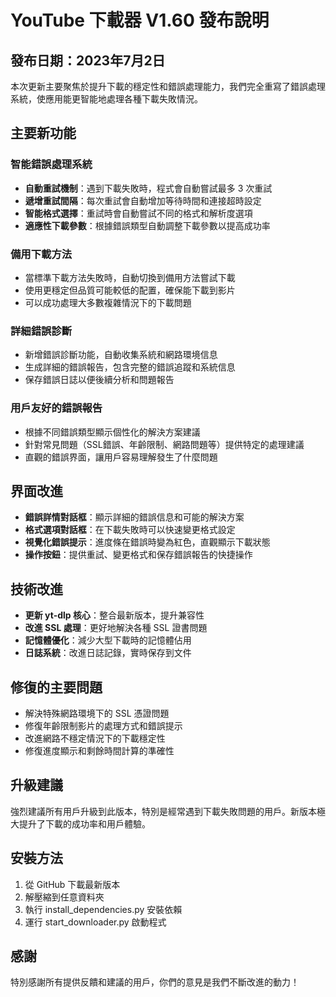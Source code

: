 # YouTube 下載器 V1.60 發布說明

## 發布日期：2023年7月2日

本次更新主要聚焦於提升下載的穩定性和錯誤處理能力，我們完全重寫了錯誤處理系統，使應用能更智能地處理各種下載失敗情況。

## 主要新功能

### 智能錯誤處理系統
- **自動重試機制**：遇到下載失敗時，程式會自動嘗試最多 3 次重試
- **遞增重試間隔**：每次重試會自動增加等待時間和連接超時設定
- **智能格式選擇**：重試時會自動嘗試不同的格式和解析度選項
- **適應性下載參數**：根據錯誤類型自動調整下載參數以提高成功率

### 備用下載方法
- 當標準下載方法失敗時，自動切換到備用方法嘗試下載
- 使用更穩定但品質可能較低的配置，確保能下載到影片
- 可以成功處理大多數複雜情況下的下載問題

### 詳細錯誤診斷
- 新增錯誤診斷功能，自動收集系統和網路環境信息
- 生成詳細的錯誤報告，包含完整的錯誤追蹤和系統信息
- 保存錯誤日誌以便後續分析和問題報告

### 用戶友好的錯誤報告
- 根據不同錯誤類型顯示個性化的解決方案建議
- 針對常見問題（SSL錯誤、年齡限制、網路問題等）提供特定的處理建議
- 直觀的錯誤界面，讓用戶容易理解發生了什麼問題

## 界面改進

- **錯誤詳情對話框**：顯示詳細的錯誤信息和可能的解決方案
- **格式選項對話框**：在下載失敗時可以快速變更格式設定
- **視覺化錯誤提示**：進度條在錯誤時變為紅色，直觀顯示下載狀態
- **操作按鈕**：提供重試、變更格式和保存錯誤報告的快捷操作

## 技術改進

- **更新 yt-dlp 核心**：整合最新版本，提升兼容性
- **改進 SSL 處理**：更好地解決各種 SSL 證書問題
- **記憶體優化**：減少大型下載時的記憶體佔用
- **日誌系統**：改進日誌記錄，實時保存到文件

## 修復的主要問題

- 解決特殊網路環境下的 SSL 憑證問題
- 修復年齡限制影片的處理方式和錯誤提示
- 改進網路不穩定情況下的下載穩定性
- 修復進度顯示和剩餘時間計算的準確性

## 升級建議

強烈建議所有用戶升級到此版本，特別是經常遇到下載失敗問題的用戶。新版本極大提升了下載的成功率和用戶體驗。

## 安裝方法

1. 從 GitHub 下載最新版本
2. 解壓縮到任意資料夾
3. 執行 install_dependencies.py 安裝依賴
4. 運行 start_downloader.py 啟動程式

## 感謝

特別感謝所有提供反饋和建議的用戶，你們的意見是我們不斷改進的動力！ 